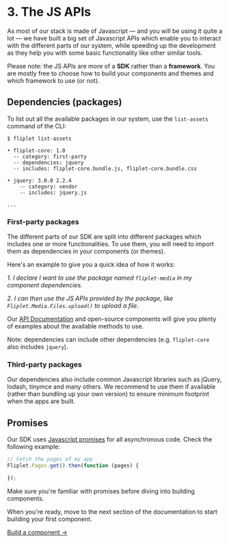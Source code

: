 # 3. The JS APIs

As most of our stack is made of Javascript — and you will be using it quite a lot — we have built a big set of Javascript APIs which enable you to interact with the different parts of our system, while speeding up the development as they help you with some basic functionality like other similar tools.

Please note: the JS APIs are more of a **SDK** rather than a **framework**. You are mostly free to choose how to build your components and themes and which framework to use (or not).

## Dependencies (packages)

To list out all the available packages in our system, use the `list-assets` command of the CLI:

```
$ fliplet list-assets

• fliplet-core: 1.0
  -- category: first-party
  -- dependencies: jquery
  -- includes: fliplet-core.bundle.js, fliplet-core.bundle.css

• jquery: 3.0.0 2.2.4
    -- category: vendor
    -- includes: jquery.js

...
```

### First-party packages

The different parts of our SDK are split into different packages which includes one or more functionalities. To use them, you will need to import them as dependencies in your components (or themes).

Here's an example to give you a quick idea of how it works:

*1. I declare I want to use the package named `fliplet-media` in my component dependencies.*

*2. I can then use the JS APIs provided by the package, like `Fliplet.Media.Files.upload()` to upload a file.*

Our [API Documentation](API-Documentation.md) and open-source components will give you plenty of examples about the available methods to use.

Note: dependencies can include other dependencies (e.g. `fliplet-core` also includes `jquery`).

### Third-party packages

Our dependencies also include common Javascript libraries such as jQuery, lodash, tinymce and many others. We recommend to use them if available (rather than bundling up your own version) to ensure minimum footprint when the apps are built.

## Promises

Our SDK uses [Javascript promises](https://developer.mozilla.org/en-US/docs/Web/JavaScript/Reference/Global_Objects/Promise) for all asynchronous code. Check the following example:

```js
// Fetch the pages of my app
Fliplet.Pages.get().then(function (pages) {

});
```

Make sure you're familiar with promises before diving into building components.

When you're ready, move to the next section of the documentation to start building your first component.

<a href="Building-components" class="btn">Build a component →</a>